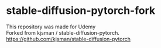 # stable-diffusion-pytorch-fork
This repository was made for Udemy<br>
Forked from kjsman / stable-diffusion-pytorch.<br>
https://github.com/kjsman/stable-diffusion-pytorch<br>



